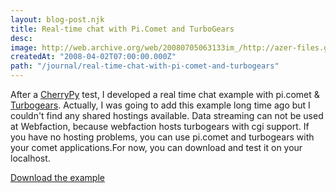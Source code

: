 ```yaml
---
layout: blog-post.njk
title: Real-time chat with Pi.Comet and TurboGears
desc:
image: http://web.archive.org/web/20080705063133im_/http://azer-files.googlecode.com/files/turbogears.png
createdAt: "2008-04-02T07:00:00.000Z"
path: "/journal/real-time-chat-with-pi-comet-and-turbogears"
---
```


After a [CherryPy](http://cherrypy.org/) test, I developed a real time chat example with pi.comet & [Turbogears](http://turbogears.org).
Actually, I was going to add this example long time ago but I couldn't find any shared hostings available.
Data streaming can not be used at Webfaction, because webfaction hosts turbogears with cgi support.
If you have no hosting problems, you can use pi.comet and turbogears with your comet applications.For now,
you can download and test it on your localhost.

[Download the example](http://pi-js.googlecode.com/files/turbogears_realtimeChat.tar.gz)
